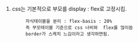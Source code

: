 1. css는 기본적으로 부모를 display : flex로 고정시킴.

            자식테이블을 분리 : flex-basis : 20%
            즉 부모테이블 기준으로 css 너비와  flex를 많이씀
            border가 스케치 느김이라고 생각하면됨.
